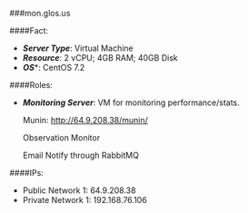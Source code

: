 ###mon.glos.us

####Fact:
- ***Server Type***: Virtual Machine
- ***Resource***: 2 vCPU; 4GB RAM; 40GB Disk
- ***OS****: CentOS 7.2

####Roles:
- ***Monitoring Server***: VM for monitoring performance/stats.
  
  Munin: http://64.9.208.38/munin/

  Observation Monitor

  Email Notify through RabbitMQ

####IPs:
- Public Network 1: 64.9.208.38
- Private Network 1: 192.168.76.106


